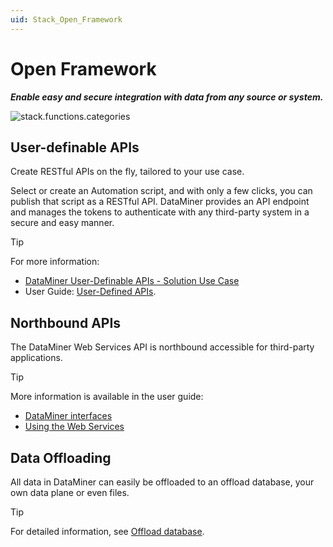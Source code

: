 ```yaml
---
uid: Stack_Open_Framework
---
```


# Open Framework

***Enable easy and secure integration with data from any source or system.***

![stack.functions.categories](~/dataminer-overview/images/stack_open_framework.png)

## User-definable APIs

Create RESTful APIs on the fly, tailored to your use case.

Select or create an Automation script, and with only a few clicks, you can publish that script as a RESTful API. DataMiner provides an API endpoint and manages the tokens to authenticate with any third-party system in a secure and easy manner.

> [!TIP]
> For more information:
>
> - [DataMiner User-Definable APIs - Solution Use Case](https://community.dataminer.services/use-case/dataminer-user-definable-apis-webhooks/)
> - User Guide: [User-Defined APIs](xref:UD_APIs).

## Northbound APIs

The DataMiner Web Services API is northbound accessible for third-party applications.

> [!TIP]
> More information is available in the user guide:
>
> - [DataMiner interfaces](xref:DataMiner_interfaces)
> - [Using the Web Services](xref:Using_the_Web_Services_v1)

## Data Offloading

All data in DataMiner can easily be offloaded to an offload database, your own data plane or even files.

> [!TIP]
> For detailed information, see [Offload database](xref:Offload_database).
